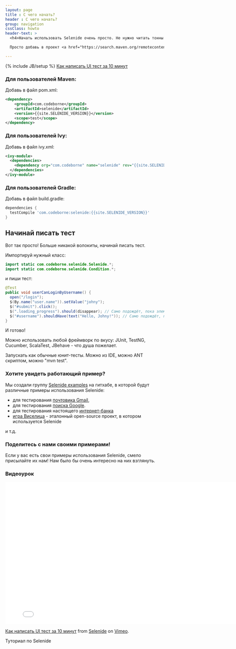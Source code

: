 ```yaml
---
layout: page
title : С чего начать?
header : С чего начать?
group: navigation
cssClass: howto
header-text: >
  <h4>Начать использовать Selenide очень просто. Не нужно читать тонны документации. Не нужно покупать тренинг.</h4>

  Просто добавь в проект <a href="https://search.maven.org/remotecontent?filepath=com/codeborne/selenide/5.17.4/selenide-5.17.4.jar">selenide.jar</a> (и его зависимости) и начинай писать тест.<br>

---
```

{% include JB/setup %}
<a class="video right" href="https://vimeo.com/106867878">
  Как написать UI тест за 10 минут
</a>

### Для пользователей Maven:

Добавь в файл pom.xml:

```xml
<dependency>
    <groupId>com.codeborne</groupId>
    <artifactId>selenide</artifactId>
    <version>{{site.SELENIDE_VERSION}}</version>
    <scope>test</scope>
</dependency>
```

### Для пользователей Ivy:

Добавь в файл ivy.xml:

```xml
<ivy-module>
  <dependencies>
    <dependency org="com.codeborne" name="selenide" rev="{{site.SELENIDE_VERSION}}"/>
  </dependencies>
</ivy-module>
```

### Для пользователей Gradle:

Добавь в файл build.gradle:

```groovy
dependencies {
  testCompile 'com.codeborne:selenide:{{site.SELENIDE_VERSION}}'
}
```

## Начинай писать тест

Вот так просто! Больше никакой волокиты, начинай писать тест.

Импортируй нужный класс:

```java
import static com.codeborne.selenide.Selenide.*;
import static com.codeborne.selenide.Condition.*;
```

и пиши тест:

```java
@Test
public void userCanLoginByUsername() {
  open("/login");
  $(By.name("user.name")).setValue("johny");
  $("#submit").click();
  $(".loading_progress").should(disappear); // Само подождёт, пока элемент исчезнет
  $("#username").shouldHave(text("Hello, Johny!")); // Само подождёт, пока у элемента появится нужный текст
}
```

И готово!

Можно использовать любой фреймворк по вкусу: JUnit, TestNG, Cucumber, ScalaTest, JBehave - что душа пожелает.

Запускать как обычные юнит-тесты. Можно из IDE, можно ANT скриптом, можно "mvn test".

### Хотите увидеть работающий пример?

Мы создали группу [Selenide examples](https://github.com/selenide-examples) на гитхабе, в которой будут различные примеры использования Selenide:

* для тестирования [почтовика Gmail](https://github.com/selenide-examples/gmail/tree/master/test/org/selenide/examples/gmail),
* для тестирования [поиска Google](https://github.com/selenide-examples/google/blob/master/test/org/selenide/examples/google/selenide_page_object/GoogleTest.java).
* для тестирования настоящего [интернет-банка](https://github.com/selenide-examples/selenide-allure-junit/blob/master/src/test/java/org/selenide/examples/InternetBankTest.java)
* [игра Виселица](https://github.com/selenide-examples/hangman/blob/master/test/uitest/selenide/HangmanSpec.java) - эталонный open-source проект, в котором используется Selenide

и т.д.

### Поделитесь с нами своими примерами!

Если у вас есть свои примеры использования Selenide, смело присылайте их нам!
Нам было бы очень интересно на них взглянуть.

### Видеоурок
<iframe src="//player.vimeo.com/video/106867878" width="800" height="450" frameborder="0" webkitallowfullscreen mozallowfullscreen allowfullscreen></iframe> <p><a href="https://vimeo.com/106867878">Как написать UI тест за 10 минут</a> from <a href="https://vimeo.com/user20427140">Selenide</a> on <a href="https://vimeo.com">Vimeo</a>.</p> <p>Туториал по Selenide</p>
